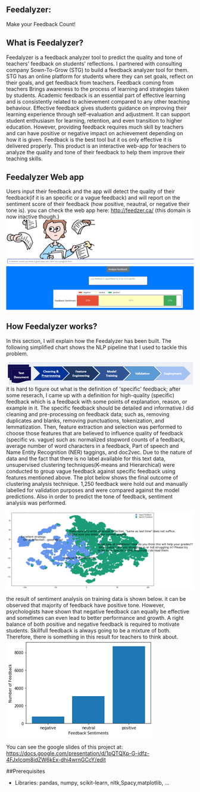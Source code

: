 ## Feedalyzer:
Make your Feedback Count!


## What is Feedalyzer?
Feedalyzer is a feedback analyzer tool to predict the quality and tone of teachers' feedback on students' reflections. 
I partnered with consulting company Sown-To-Grow (STG) to build a feedback analyzer tool for them. STG has an online platform for students where they can set goals, reflect on their goals, and get feedback from teachers. Feedback coming from teachers Brings awareness to the process of learning and strategies taken by students. Academic feedback is an essential part of effective learning and is consistently related to achievement compared to any other teaching behaviour. Effective feedback gives students guidance on improving their learning experience through self-evaluation and adjustment. It can support student enthusiasm for learning, retention, and even transition to higher education. 
However, providing feedback requires much skill by teachers and can have positive or negative impact on achievement depending on how it is given. Feedback is the best tool but it os only effective it is delivered properly.
This product is an interactive web-app for teachers to analyze the quality and tone of their feedback to help them improve their teaching skills.


## Feedalyzer Web app
Users input their feedback and the app will detect the quality of their feedback(if it is an specific or a vague feedback) and will report on the sentiment score of their feedback (how positive, neautral, or negative their tone is). 
you can check the web app here: http://feedzer.ca/   (this domain is now inactive though.)
![webapp_screenshot](Images/webapp_screenshot.png)

## How Feedalyzer works?
In this section,  I will explain how the Feedalyzer has been built. The following simplified chart shows the NLP pipeline that I used to tackle this problem. 

![NLP_pipeline](Images/pipeline_fig.png)
it is hard to figure out what is the definition of 'specific' feedback; after some reserach, I came up with a definition for high-quality (specific) feedback which is a feedback with some points of explanation, reason, or example in it. The specific feedback should be detailed and informative.I did cleaning and pre-processing on feedback data; such as, removing duplicates and blanks, removing punctuations, tokenization, and lemmatization. Then, feature extraction and selection was performed to choose those features that are believed to influence quality of feedback (specific vs. vague) such as: normalized stopword counts of a feedback, average number of word characters in a feedback, Part of speech and Name Entity Recognition (NER) taggings, and doc2vec. Due to the nature of data and the fact that there is no label available for this text data, unsupervised clustering techniques(K-means and Hierarchical) were conducted to group vague feedback against specific feedback using features mentioned above. The plot below shows the final outcome of clustering analysis technique. 1,250 feedback were hold out and manually labelled for validation purposes and were compared against the model predictions. Also in order to predict the tone of feedback, sentiment analysis was performed. 


![clusters_plot](Images/tsne_hierarchical_clusters.png)

the result of sentiment analysis on training data is shown below. it can be observed that majority of feedback have positive tone. However, psychologists have shown that negative feedback can equally be effective and sometimes can even lead to better performance and growth. A right balance of both positive and negative feedback is required to motivate students. Skillfull feedback is always going to be a mixture of both. Therefore, there is something in this result for teachers to think about.
![sentiment_barplot](Images/sentiment_barplot.png)

You can see the google slides of this project at: https://docs.google.com/presentation/d/1pQTQXp-G-idfz-4FJxIcqm8idZW6kEx-dhi4wrnGCcY/edit
 
 








 
 







##Prerequisites
* Libraries: pandas, numpy, scikit-learn, nltk,Spacy,matplotlib, ...
